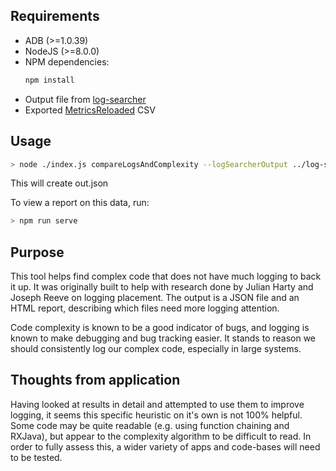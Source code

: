 ## Requirements
* ADB (>=1.0.39)
* NodeJS (>=8.0.0)
* NPM dependencies:
    ```bash
    npm install
    ```
* Output file from [log-searcher](https://github.com/ISNIT0/log-searcher)
* Exported [MetricsReloaded](https://github.com/BasLeijdekkers/MetricsReloaded) CSV


## Usage
```bash
> node ./index.js compareLogsAndComplexity --logSearcherOutput ../log-searcher/data.json --metricsReloadedCSV ~/Desktop/complexity.csv
```

This will create out.json

To view a report on this data, run:
```bash
> npm run serve
```


## Purpose
This tool helps find complex code that does not have much logging to back it up.
It was originally built to help with research done by Julian Harty and Joseph Reeve on logging placement.
The output is a JSON file and an HTML report, describing which files need more logging attention.

Code complexity is known to be a good indicator of bugs, and logging is known to make debugging and bug tracking easier. It stands to reason we should consistently log our complex code, especially in large systems.


## Thoughts from application
Having looked at results in detail and attempted to use them to improve logging, it seems this specific heuristic on it's own is not 100% helpful. Some code may be quite readable (e.g. using function chaining and RXJava), but appear to the complexity algorithm to be difficult to read. In order to fully assess this, a wider variety of apps and code-bases will need to be tested.